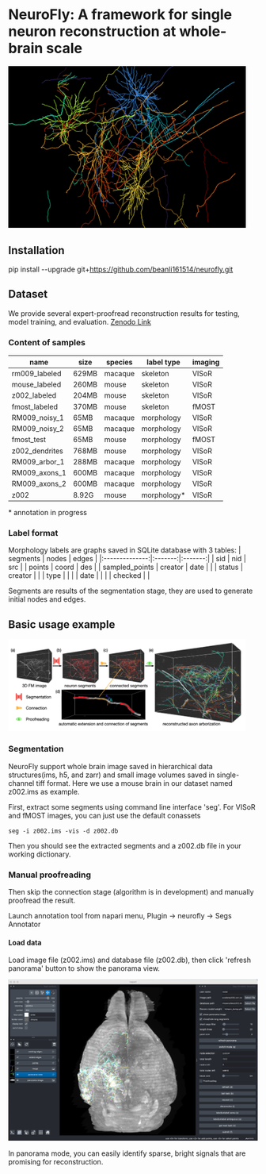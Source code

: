 # NeuroFly: A framework for single neuron reconstruction at whole-brain scale
<img src="assets/main.png" width="480">

## Installation 

pip install --upgrade git+https://github.com/beanli161514/neurofly.git

## Dataset

We provide several expert-proofread reconstruction results for testing, model training, and evaluation. [Zenodo Link](https://zenodo.org/records/13328867)


### Content of samples
| name           | size  | species | label type  | imaging |
|----------------|-------|---------|-------------|---------|
| rm009_labeled  | 629MB | macaque | skeleton    | VISoR   |
| mouse_labeled  | 260MB | mouse   | skeleton    | VISoR   |
| z002_labeled   | 204MB | mouse   | skeleton    | VISoR   |
| fmost_labeled  | 370MB | mouse   | skeleton    | fMOST   |
| RM009_noisy_1  | 65MB  | macaque | morphology  | VISoR   |
| RM009_noisy_2  | 65MB  | macaque | morphology  | VISoR   |
| fmost_test     | 65MB  | mouse   | morphology  | fMOST   |
| z002_dendrites | 768MB | mouse   | morphology  | VISoR   |
| RM009_arbor_1  | 288MB | macaque | morphology  | VISoR   |
| RM009_axons_1  | 600MB | macaque | morphology  | VISoR   |
| RM009_axons_2  | 600MB | macaque | morphology  | VISoR   |
| z002           | 8.92G | mouse   | morphology* | VISoR   |

$*$ annotation in progress
### Label format
Morphology labels are graphs saved in SQLite database with 3 tables:
|    segments    |  nodes  |  edges  |
|:--------------:|:-------:|:-------:|
|       sid      |   nid   |   src   |
|     points     |  coord  |   des   |
| sampled_points | creator |   date  |
|                |  status | creator |
|                |   type  |         |
|                |   date  |         |
|                | checked |         |

Segments are results of the segmentation stage, they are used to generate initial nodes and edges.


## Basic usage example

<img src="assets/pipeline.png" width="480">


### Segmentation

NeuroFly support whole brain image saved in hierarchical data structures(ims, h5, and zarr) and small image volumes saved in single-channel tiff format. Here we use a mouse brain in our dataset named z002.ims as example.

First, extract some segments using command line interface 'seg'. For VISoR and fMOST images, you can just use the default conassets
```
seg -i z002.ims -vis -d z002.db
```
Then you should see the extracted segments and a z002.db file in your working dictionary.


### Manual proofreading
Then skip the connection stage (algorithm is in development) and manually proofread the result. 

Launch annotation tool from napari menu, Plugin -> neurofly -> Segs Annotator

#### Load data
Load image file (z002.ims) and database file (z002.db), then click 'refresh panorama' button to show the panorama view.

<img src="assets/overall.png" width="600">

In panorama mode, you can easily identify sparse, bright signals that are promising for reconstruction.
